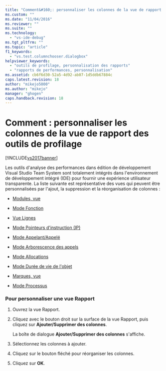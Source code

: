 ```yaml
---
title: "Comment&#160;: personnaliser les colonnes de la vue de rapport des outils de profilage | Microsoft Docs"
ms.custom: ""
ms.date: "11/04/2016"
ms.reviewer: ""
ms.suite: ""
ms.technology: 
  - "vs-ide-debug"
ms.tgt_pltfrm: ""
ms.topic: "article"
f1_keywords: 
  - "vs.test.columnchooser.dialogbox"
helpviewer_keywords: 
  - "outils de profilage, personnalisation des rapports"
  - "rapports de performances, personnalisation"
ms.assetid: cb6f6d30-52a5-4d92-ab07-1d5ddb67884c
caps.latest.revision: 18
author: "mikejo5000"
ms.author: "mikejo"
manager: "ghogen"
caps.handback.revision: 18
---
```

# Comment&#160;: personnaliser les colonnes de la vue de rapport des outils de profilage
[!INCLUDE[vs2017banner](../code-quality/includes/vs2017banner.md)]

Les outils d'analyse des performances dans édition de développement Visual Studio Team System sont totalement intégrés dans l'environnement de développement intégré \(IDE\) pour fournir une expérience utilisateur transparente.  La liste suivante est représentative des vues qui peuvent être personnalisées par l'ajout, la suppression et la  réorganisation de colonnes :  
  
-   [Modules, vue](../profiling/modules-view.md)  
  
-   [Mode Fonction](../profiling/functions-view.md)  
  
-   [Vue Lignes](../profiling/lines-view.md)  
  
-   [Mode Pointeurs d'instruction \(IP\)](../profiling/instruction-pointers-ips-view.md)  
  
-   [Mode Appelant\/Appelé](../profiling/caller-callee-view.md)  
  
-   [Mode Arborescence des appels](../profiling/call-tree-view.md)  
  
-   [Mode Allocations](../profiling/dotnet-memory-allocations-view.md)  
  
-   [Mode Durée de vie de l'objet](../profiling/object-lifetime-view.md)  
  
-   [Marques, vue](../profiling/marks-view.md)  
  
-   [Mode Processus](../profiling/process-view.md)  
  
### Pour personnaliser une vue Rapport  
  
1.  Ouvrez la vue Rapport.  
  
2.  Cliquez avec le bouton droit sur la surface de la vue Rapport, puis cliquez sur **Ajouter\/Supprimer des colonnes**.  
  
     La boîte de dialogue **Ajouter\/Supprimer des colonnes** s'affiche.  
  
3.  Sélectionnez les colonnes à ajouter.  
  
4.  Cliquez sur le bouton fléché pour réorganiser les colonnes.  
  
5.  Cliquez sur **OK**.